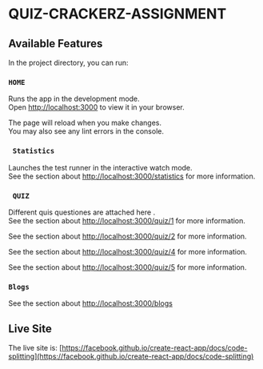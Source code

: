 # QUIZ-CRACKERZ-ASSIGNMENT

<!-- This project was bootstrapped with [Create React App](https://github.com/facebook/create-react-app). -->

## Available Features

In the project directory, you can run:

### `HOME`

Runs the app in the development mode.\
Open [http://localhost:3000](http://localhost:3000) to view it in your browser.

The page will reload when you make changes.\
You may also see any lint errors in the console.

### ` Statistics`

Launches the test runner in the interactive watch mode.\
See the section about [http://localhost:3000/statistics](http://localhost:3000/statistics) for more information.

### ` QUIZ`

Different quis questiones are attached here .\
See the section about [http://localhost:3000/quiz/1](http://localhost:3000/quiz/1) for more information.

See the section about [http://localhost:3000/quiz/2](http://localhost:3000/quiz/2) for more information.

See the section about [http://localhost:3000/quiz/4](http://localhost:3000/quiz/4) for more information.

See the section about [http://localhost:3000/quiz/5](http://localhost:3000/quiz/5) for more information.

### `Blogs`

See the section about [http://localhost:3000/blogs](http://localhost:3000/blogs) 
<!-- ### `npm run eject`

**Note: this is a one-way operation. Once you `eject`, you can't go back!**

If you aren't satisfied with the build tool and configuration choices, you can `eject` at any time. This command will remove the single build dependency from your project.

Instead, it will copy all the configuration files and the transitive dependencies (webpack, Babel, ESLint, etc) right into your project so you have full control over them. All of the commands except `eject` will still work, but they will point to the copied scripts so you can tweak them. At this point you're on your own.

You don't have to ever use `eject`. The curated feature set is suitable for small and middle deployments, and you shouldn't feel obligated to use this feature. However we understand that this tool wouldn't be useful if you couldn't customize it when you are ready for it. -->

## Live Site

<!-- You can learn more in the [Create React App documentation](https://facebook.github.io/create-react-app/docs/getting-started). -->

<!-- To learn React, check out the [React documentation](https://reactjs.org/).

### Code Splitting -->

The live site is: [https://facebook.github.io/create-react-app/docs/code-splitting](https://facebook.github.io/create-react-app/docs/code-splitting)

<!-- ### Analyzing the Bundle Size

This section has moved here: [https://facebook.github.io/create-react-app/docs/analyzing-the-bundle-size](https://facebook.github.io/create-react-app/docs/analyzing-the-bundle-size)

### Making a Progressive Web App

This section has moved here: [https://facebook.github.io/create-react-app/docs/making-a-progressive-web-app](https://facebook.github.io/create-react-app/docs/making-a-progressive-web-app)

### Advanced Configuration -->

<!-- This section has moved here: [https://facebook.github.io/create-react-app/docs/advanced-configuration](https://facebook.github.io/create-react-app/docs/advanced-configuration)

### Deployment

This section has moved here: [https://facebook.github.io/create-react-app/docs/deployment](https://facebook.github.io/create-react-app/docs/deployment)

### `npm run build` fails to minify

This section has moved here: [https://facebook.github.io/create-react-app/docs/troubleshooting#npm-run-build-fails-to-minify](https://facebook.github.io/create-react-app/docs/troubleshooting#npm-run-build-fails-to-minify) -->
